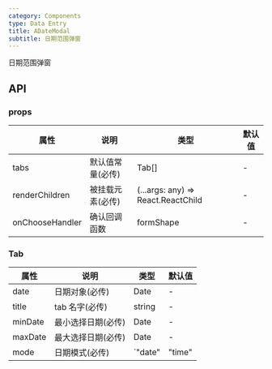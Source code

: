 ```yaml
---
category: Components
type: Data Entry
title: ADateModal
subtitle: 日期范围弹窗
---
```


日期范围弹窗

## API

### props

| 属性            | 说明             | 类型                               | 默认值 |
| --------------- | ---------------- | ---------------------------------- | ------ |
| tabs            | 默认值常量(必传) | Tab[]                              | -      |
| renderChildren  | 被挂载元素(必传) | (...args: any) => React.ReactChild | -      |
| onChooseHandler | 确认回调函数     | formShape                          | -      |

### Tab

| 属性    | 说明               | 类型    | 默认值 |
| ------- | ------------------ | ------- | ------ |
| date    | 日期对象(必传)     | Date    | -      |
| title   | tab 名字(必传)     | string  | -      |
| minDate | 最小选择日期(必传) | Date    | -      |
| maxDate | 最大选择日期(必传) | Date    | -      |
| mode    | 日期模式(必传)     | `"date" | "time" | "datetime" | "year" | "month" ` | - |
